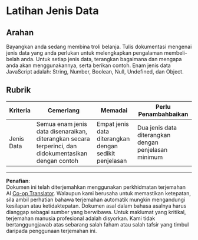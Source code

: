 <!--
CO_OP_TRANSLATOR_METADATA:
{
  "original_hash": "de0ec12c337394806425c7fd2f003b62",
  "translation_date": "2025-10-03T10:20:39+00:00",
  "source_file": "2-js-basics/1-data-types/assignment.md",
  "language_code": "ms"
}
-->
# Latihan Jenis Data

## Arahan

Bayangkan anda sedang membina troli belanja. Tulis dokumentasi mengenai jenis data yang anda perlukan untuk melengkapkan pengalaman membeli-belah anda. Untuk setiap jenis data, terangkan bagaimana dan mengapa anda akan menggunakannya, serta berikan contoh. Enam jenis data JavaScript adalah: String, Number, Boolean, Null, Undefined, dan Object.

## Rubrik

Kriteria | Cemerlang | Memadai | Perlu Penambahbaikan
--- | --- | --- | --- |
Jenis Data | Semua enam jenis data disenaraikan, diterangkan secara terperinci, dan didokumentasikan dengan contoh | Empat jenis data diterangkan dengan sedikit penjelasan | Dua jenis data diterangkan dengan penjelasan minimum |

---

**Penafian**:  
Dokumen ini telah diterjemahkan menggunakan perkhidmatan terjemahan AI [Co-op Translator](https://github.com/Azure/co-op-translator). Walaupun kami berusaha untuk memastikan ketepatan, sila ambil perhatian bahawa terjemahan automatik mungkin mengandungi kesilapan atau ketidaktepatan. Dokumen asal dalam bahasa asalnya harus dianggap sebagai sumber yang berwibawa. Untuk maklumat yang kritikal, terjemahan manusia profesional adalah disyorkan. Kami tidak bertanggungjawab atas sebarang salah faham atau salah tafsir yang timbul daripada penggunaan terjemahan ini.
